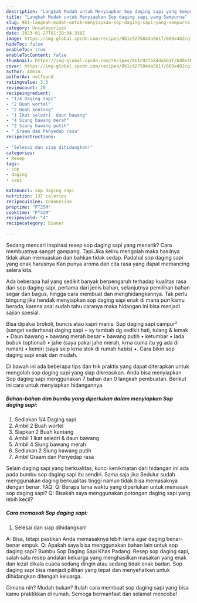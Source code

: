 ```yaml
---
description: "Langkah Mudah untuk Menyiapkan Sop daging sapi yang Sempurna"
title: "Langkah Mudah untuk Menyiapkan Sop daging sapi yang Sempurna"
slug: 961-langkah-mudah-untuk-menyiapkan-sop-daging-sapi-yang-sempurna
category: Uncategorized
date: 2023-01-27T01:28:34.336Z
image: https://img-global.cpcdn.com/recipes/8b1c927584da561f/680x482cq70/sop-daging-sapi-foto-resep-utama.jpg
hideToc: false
enableToc: true
enableTocContent: false
thumbnail: https://img-global.cpcdn.com/recipes/8b1c927584da561f/680x482cq70/sop-daging-sapi-foto-resep-utama.jpg
cover: https://img-global.cpcdn.com/recipes/8b1c927584da561f/680x482cq70/sop-daging-sapi-foto-resep-utama.jpg
author: Admin
authorAv: notfound
ratingvalue: 3.5
reviewcount: 20
recipeingredient:
- "1/4 Daging sapi"
- "2 Buah wortel"
- "2 Buah kentang"
- "1 Ikat seledri  daun bawang"
- "4 Siung bawang merah"
- "2 Siung bawang putih"
- " Graam dan Penyedap rasa"
recipeinstructions:

- "Selesai dan siap dihidangkan!"
categories:
- Resep
tags:
- sop
- daging
- sapi

katakunci: sop daging sapi 
nutrition: 137 calories
recipecuisine: Indonesian
preptime: "PT25M"
cooktime: "PT42M"
recipeyield: "4"
recipecategory: Dinner

---
```



Sedang mencari inspirasi resep sop daging sapi yang menarik? Cara membuatnya sangat gampang. Tapi Jika keliru mengolah maka hasilnya tidak akan memuaskan dan bahkan tidak sedap. Padahal sop daging sapi yang enak harusnya Kan punya aroma dan cita rasa yang dapat memancing selera kita.


Ada beberapa hal yang sedikit banyak berpengaruh terhadap kualitas rasa dari sop daging sapi, pertama dari jenis bahan, selanjutnya pemilihan bahan segar dan bagus, hingga cara membuat dan menghidangkannya. Tak perlu bingung jika hendak menyiapkan sop daging sapi enak di mana pun kamu berada, karena asal sudah tahu caranya maka hidangan ini bisa menjadi sajian spesial.

Bisa dipakai brokoli, buncis atau kapri manis. Sup daging sapi campur² (sangat sederhana) daging sapi + sy tambah dg sedikit hati, tulang &amp; lemak • Daun bawang • bawang merah besar • bawang putih • ketumbar • lada bubuk (optional) • jahe (saya pakai jahe merah, krna cuma itu yg ada di rumah) • kemiri (saya skip krna stok di rumah habis) •. Cara bikin sop daging sapi enak dan mudah.


Di bawah ini ada beberapa tips dan trik praktis yang dapat diterapkan untuk mengolah sop daging sapi yang siap dikreasikan. Anda bisa menyiapkan Sop daging sapi menggunakan 7 bahan dan 0 langkah pembuatan. Berikut ini cara untuk menyiapkan hidangannya.

<!--inarticleads1-->

##### Bahan-bahan dan bumbu yang diperlukan dalam menyiapkan Sop daging sapi:

1. Sediakan 1/4 Daging sapi
1. Ambil 2 Buah wortel
1. Siapkan 2 Buah kentang
1. Ambil 1 Ikat seledri &amp; daun bawang
1. Ambil 4 Siung bawang merah
1. Sediakan 2 Siung bawang putih
1. Ambil  Graam dan Penyedap rasa


Selain daging sapi yang berkualitas, kunci kenikmatan dari hidangan ini ada pada bumbu sop daging sapi itu sendiri. Sama saja jika Sedulur sudah menggunakan daging berkualitas tinggi namun tidak bisa memasaknya dengan benar. FAQ: Q: Berapa lama waktu yang diperlukan untuk memasak sop daging sapi? Q: Bisakah saya menggunakan potongan daging sapi yang lebih kecil? 

<!--inarticleads2-->

##### Cara memasak Sop daging sapi:


1. Selesai dan siap dihidangkan!

A: Bisa, tetapi pastikan Anda memasaknya lebih lama agar daging benar-benar empuk. Q: Apakah saya bisa menggunakan bahan lain untuk sop daging sapi? Bumbu Sop Daging Sapi Khas Padang. Resep sop daging sapi, salah satu resep andalan keluarga yang menghasilkan masakan yang enak dan lezat dikala cuaca sedang dingin atau sedang tidak enak badan. Sop daging sapi bisa menjadi pilihan yang tepat dan menyehatkan untuk dihidangkan ditengah keluarga. 

Gimana nih? Mudah bukan? Itulah cara membuat sop daging sapi yang bisa kamu praktikkan di rumah. Semoga bermanfaat dan selamat mencoba!
